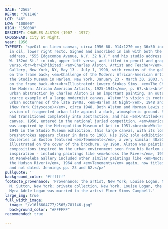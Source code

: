 ```yaml
---
SALE: '2565'
REFNO: "781146"
LOT: "46"
LOW: "100000"
HIGH: "150000"
DESCRIPT: CHARLES ALSTON (1907 - 1977)
CROSSHEAD: City at Night.
year: 1956
TYPESET: '<p>Oil on linen canvas, circa 1956-60. 914x1270 mm; 36x50 inches. Signed
  in oil, lower right recto. Signed and inscribed in ink with both the artist''s residential
  address, "555 Edgecombe Avenue, N.Y. 32 N.Y." and his studio address "Studio - 539
  W. 152nd St." in ink, upper left verso, and titled in pencil and graphite (twice)
  verso.<br><br>Exhibited: <em>Charles Alston, Artist and Teacher</em>, Kenkeleba
  Gallery, New York, NY, May 13 - July 1, 1990, with remains of the gallery label
  on the frame back; <em>Challenge of the Modern: African-American Artists, 1925-1945</em>,
  the Studio Museum in Harlem, New York, January 23 - March 30, 2003, with the label
  on the frame back.<br><br>Illustrated: Lowery Stokes Sims. <em>The Challenge of
  the Modern: African American Artists, 1925-1945</em>, p. 67.<br><br>This striking
  urban abstraction by Charles Alston is an important painting, an outstanding and
  scarce example of a large modernist canvas. Alston''s vision is rooted in his earlier
  urban nocturnes of the late 1940s, <em>Harlem at Night</em>, 1948 and <em>Untitled
  (New York Cityscape)</em>, circa 1948. Both Alston and Norman Lewis shared a new
  vision of fragmented urban life against a dark, atmospheric ground. By 1950, Alston
  had transitioned completely into abstraction, and his <em>Untitled</em>, oil on
  canvas, 1950, entered in the national juried competition, <em>America Painting Today</em>,
  was acquired by the Metropolitan Museum of Art in 1951.<br><br>While it was dated
  1948 in the Studio Museum exhibition, this large canvas, with its loaded and broad
  brushstrokes appears closer in date to 1960. His 1962 solo exhibition at Dunbarton
  Galleries in Boston featured <em>Tenements</em>, a very similar 40x50 inch oil painting,
  illustrated on the cover of the brochure. By 1960, Alston was painting and exhibiting
  compositions inspired by the urban environment seen from his Harlem at night for
  inspiration - including paintings like <em>Across the River</em>, 1959. His exhibition
  at Kenekeleba Gallery included other similar paintings like <em>Nocturne (Across
  the Hudson River)</em>, 1964 and <em>Tenements</em> again, now titled <em>Demolition</em>
  and not dated. Jennings pp. 23 and 62.</p>'
pullquote: ''
background_color: "#ffffff"
footnote_provenance: 'Provenance: the artist, New York; Louise Logan, New York; Pierre
  M. Sutton, New York; private collection, New York. Louise Logan, the sister of Dr.
  Myra Adele Logan was married to the artist Elmer Simms Campbell.'
large_img: true
full_width_image:
  image: "/v1616604777/2565/781146.jpg"
  background_color: "#FFFFFF"
recommended: true

---
```

